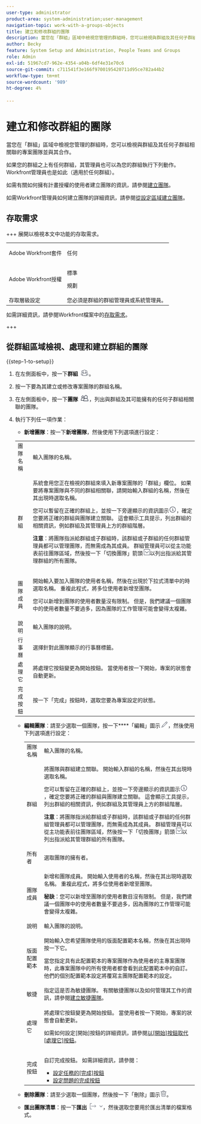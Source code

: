 ```yaml
---
user-type: administrator
product-area: system-administration;user-management
navigation-topic: work-with-a-groups-objects
title: 建立和修改群組的團隊
description: 當您在「群組」區域中檢視您管理的群組時，您可以檢視與群組及其任何子群組相關聯的專案團隊並與其合作。
author: Becky
feature: System Setup and Administration, People Teams and Groups
role: Admin
exl-id: 51967cd7-962e-4354-a04b-6df4e31e70c6
source-git-commit: c711541f3e166f9700195420711d95ce782a44b2
workflow-type: tm+mt
source-wordcount: '989'
ht-degree: 4%

---
```


# 建立和修改群組的團隊

當您在「群組」區域中檢視您管理的群組時，您可以檢視與群組及其任何子群組相關聯的專案團隊並與其合作。

如果您的群組之上有任何群組，其管理員也可以為您的群組執行下列動作。 Workfront管理員也是如此（適用於任何群組）。

如需有關如何擁有計畫授權的使用者建立團隊的資訊，請參閱[建立團隊](../../../people-teams-and-groups/create-and-manage-teams/create-a-team.md)。

如需Workfront管理員如何建立團隊的詳細資訊，請參閱[從設定區域建立團隊](../../../administration-and-setup/add-users/create-and-manage-teams/create-a-team-from-setup.md)。

## 存取需求

+++ 展開以檢視本文中功能的存取需求。

<table style="table-layout:auto"> 
 <col> 
 <col> 
 <tbody> 
  <tr> 
   <td>Adobe Workfront套件</td> 
   <td><p>任何</p></td> 
  </tr> 
  <tr> 
   <td>Adobe Workfront授權</td> 
   <td><p>標準</p>
       <p>規劃</p></td>
  </tr>
  <tr> 
   <td>存取層級設定</td> 
   <td>您必須是群組的群組管理員或系統管理員。</td>
  </tr>
 </tbody> 
</table>

如需詳細資訊，請參閱Workfront檔案中的[存取需求](/help/quicksilver/administration-and-setup/add-users/access-levels-and-object-permissions/access-level-requirements-in-documentation.md)。

+++

## 從群組區域檢視、處理和建立群組的團隊

{{step-1-to-setup}}

1. 在左側面板中，按一下&#x200B;**群組** ![群組](assets/groups-icon.png)。

1. 按一下要為其建立或修改專案團隊的群組名稱。
1. 在左側面板中，按一下&#x200B;**團隊** ![團隊](assets/teams.png)，列出與群組及其可能擁有的任何子群組相關聯的團隊。

1. 執行下列任一項作業：

   * **新增團隊**：按一下&#x200B;**新增團隊**，然後使用下列選項進行設定：

   <!-- WRITER please check table below. I stripped out wonky conditions-->

   <table style="table-layout:auto"> 
      <col> 
      <col> 
      <tbody> 
       <tr> 
       <td role="rowheader">團隊名稱</td> 
       <td>輸入團隊的名稱。</td> 
       </tr> 
       <tr> 
       <td role="rowheader">群組</td> 
       <td> <p> 系統會用您正在檢視的群組來填入新專案團隊的「群組」欄位。 如果要將專案團隊與不同的群組相關聯，請開始輸入群組的名稱，然後在其出現時選取名稱。</p> <p>您可以暫留在正確的群組上，並按一下旁邊顯示的資訊圖示<img src="assets/info-icon.png">，確定您要將正確的群組與團隊建立關聯。 這會顯示工具提示，列出群組的相關資訊，例如群組及其管理員上方的群組階層。</p> <p><b>注意</b>：將團隊指派給群組或子群組時，該群組或子群組的任何群組管理員都可以管理團隊，而無需成為其成員。 群組管理員可以從主功能表前往團隊區域，然後按一下「切換團隊」箭頭<img src="assets/switch-team-icon.png" alt="切換群組圖示">以列出指派給其管理群組的所有團隊。</p> </td> 
       </tr> 
       <tr> 
       <td role="rowheader">團隊成員</td> 
       <td> <p>開始輸入要加入團隊的使用者名稱，然後在出現於下拉式清單中的時選取名稱。 重複此程式，將多位使用者新增至團隊。</p> <p>您可以新增到團隊的使用者數量沒有限制。 但是，我們建議一個團隊中的使用者數量不要過多，因為團隊的工作管理可能會變得太複雜。</p> </td> 
       </tr> 
       <tr> 
       <td role="rowheader">說明</td> 
       <td>輸入團隊的說明。</td> 
       </tr> 
       <tr> 
       <td role="rowheader">行事曆</td> 
       <td>選擇針對此團隊顯示的行事曆標籤。</td> 
       </tr> 
       <tr> 
       <td role="rowheader">處理它</td> 
       <td>將處理它按鈕變更為開始按鈕。 當使用者按一下開始，專案的狀態會自動更新。</td> 
       </tr> 
       <tr> 
       <td role="rowheader">完成按鈕</td> 
       <td>按一下「完成」按鈕時，選取您要為專案設定的狀態。</td> 
       </tr> 
      </tbody> 
     </table>

   * **編輯團隊**：請至少選取一個團隊，按一下&#x200B;****「編輯」圖示![「編輯」圖示](assets/edit-icon.png)，然後使用下列選項進行設定：

     <table style="table-layout:auto"> 
      <col> 
      <col> 
      <tbody> 
       <tr> 
       <td role="rowheader">團隊名稱</td> 
       <td>輸入團隊的名稱。</td> 
       </tr> 
       <tr> 
       <td role="rowheader">群組</td> 
       <td> <p>將團隊與群組建立關聯。 開始輸入群組的名稱，然後在其出現時選取名稱。</p> <p>您可以暫留在正確的群組上，並按一下旁邊顯示的資訊圖示<img src="assets/info-icon.png">，確定您要將正確的群組與團隊建立關聯。 這會顯示工具提示，列出群組的相關資訊，例如群組及其管理員上方的群組階層。</p> <p><b>注意</b>：將團隊指派給群組或子群組時，該群組或子群組的任何群組管理員都可以管理團隊，而無需成為其成員。 群組管理員可以從主功能表前往團隊區域，然後按一下「切換團隊」箭頭<img src="assets/switch-team-icon.png" alt="切換群組圖示">以列出指派給其管理群組的所有團隊。</p> </td> 
       </tr> 
       <tr> 
       <td role="rowheader">所有者</td> 
       <td>選取團隊的擁有者。</td> 
       </tr> 
       <tr> 
       <td role="rowheader">團隊成員</td> 
       <td> <p>新增和團隊成員。 開始輸入使用者的名稱，然後在其出現時選取名稱。 重複此程式，將多位使用者新增至團隊。</p> <p><b>秘訣</b>：您可以新增至團隊的使用者數目沒有限制。 但是，我們建議一個團隊中的使用者數量不要過多，因為團隊的工作管理可能會變得太複雜。</p> </td> 
       </tr> 
       <tr> 
       <td role="rowheader">說明</td> 
       <td>輸入團隊的說明。</td> 
       </tr> 
       <tr> 
       <td role="rowheader">版面配置範本</td> 
       <td> <p>開始輸入您希望團隊使用的版面配置範本名稱，然後在其出現時按一下它。</p> <p>當您指定具有此配置範本的專案團隊作為使用者的主專案團隊時，此專案團隊中的所有使用者都會看到此配置範本中的自訂。<br>他們的個別配置範本設定將覆寫主團隊配置範本的設定。 </p> </td> 
       </tr> 
       <tr> 
       <td role="rowheader">敏捷</td> 
       <td>指定這是否為敏捷團隊。 有關敏捷團隊以及如何管理其工作的資訊，請參閱<a href="../../../agile/get-started-with-agile-in-workfront/create-an-agile-team.md" class="MCXref xref">建立敏捷團隊</a>。</td> 
       </tr> 
       <tr> 
       <td role="rowheader">處理它</td> 
       <td> <p>將處理它按鈕變更為開始按鈕。 當使用者按一下開始，專案的狀態會自動更新。</p> <p>如需如何設定[開始]按鈕的詳細資訊，請參閱<a href="../../../people-teams-and-groups/create-and-manage-teams/work-on-it-button-to-start-button.md" class="MCXref xref">以[開始]按鈕取代[處理它]按鈕</a>。</p> </td> 
       </tr> 
       <tr> 
       <td role="rowheader">完成按鈕</td> 
       <td> <p>自訂完成按鈕。 如需詳細資訊，請參閱：</p> 
       <ul> 
       <li><a href="../../../people-teams-and-groups/create-and-manage-teams/configure-the-done-button-for-tasks.md" class="MCXref xref">設定任務的[完成]按鈕</a> </li> 
       <li><a href="../../../people-teams-and-groups/create-and-manage-teams/configure-the-done-button-for-issues.md" class="MCXref xref">設定問題的完成按鈕</a> </li> 
       </ul> </td> 
       </tr> 
      </tbody> 
     </table>

   * **刪除團隊**：請至少選取一個團隊，然後按一下「刪除」圖示![「刪除」圖示](assets/delete.png)。
   * **匯出團隊清單**：按一下&#x200B;**匯出** ![匯出圖示](assets/export.png)，然後選取您要用於匯出清單的檔案格式。

